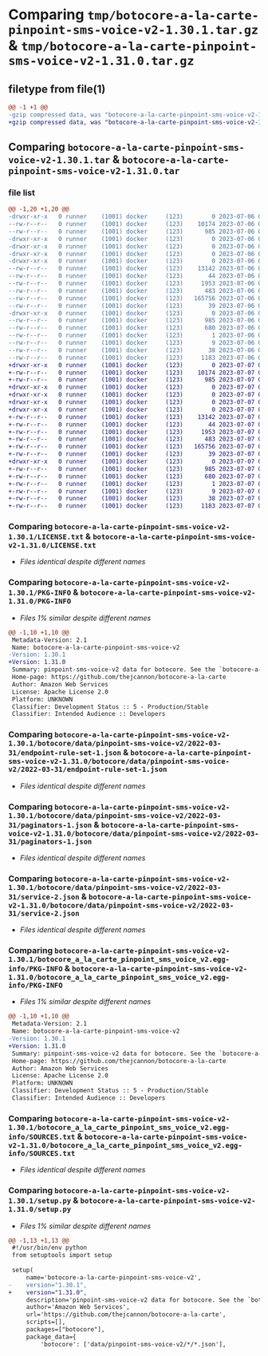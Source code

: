 # Comparing `tmp/botocore-a-la-carte-pinpoint-sms-voice-v2-1.30.1.tar.gz` & `tmp/botocore-a-la-carte-pinpoint-sms-voice-v2-1.31.0.tar.gz`

## filetype from file(1)

```diff
@@ -1 +1 @@
-gzip compressed data, was "botocore-a-la-carte-pinpoint-sms-voice-v2-1.30.1.tar", last modified: Thu Jul  6 01:45:20 2023, max compression
+gzip compressed data, was "botocore-a-la-carte-pinpoint-sms-voice-v2-1.31.0.tar", last modified: Fri Jul  7 01:44:12 2023, max compression
```

## Comparing `botocore-a-la-carte-pinpoint-sms-voice-v2-1.30.1.tar` & `botocore-a-la-carte-pinpoint-sms-voice-v2-1.31.0.tar`

### file list

```diff
@@ -1,20 +1,20 @@
-drwxr-xr-x   0 runner    (1001) docker     (123)        0 2023-07-06 01:45:20.095039 botocore-a-la-carte-pinpoint-sms-voice-v2-1.30.1/
--rw-r--r--   0 runner    (1001) docker     (123)    10174 2023-07-06 01:45:19.000000 botocore-a-la-carte-pinpoint-sms-voice-v2-1.30.1/LICENSE.txt
--rw-r--r--   0 runner    (1001) docker     (123)      985 2023-07-06 01:45:20.095039 botocore-a-la-carte-pinpoint-sms-voice-v2-1.30.1/PKG-INFO
-drwxr-xr-x   0 runner    (1001) docker     (123)        0 2023-07-06 01:45:20.095039 botocore-a-la-carte-pinpoint-sms-voice-v2-1.30.1/botocore/
-drwxr-xr-x   0 runner    (1001) docker     (123)        0 2023-07-06 01:45:20.095039 botocore-a-la-carte-pinpoint-sms-voice-v2-1.30.1/botocore/data/
-drwxr-xr-x   0 runner    (1001) docker     (123)        0 2023-07-06 01:45:20.095039 botocore-a-la-carte-pinpoint-sms-voice-v2-1.30.1/botocore/data/pinpoint-sms-voice-v2/
-drwxr-xr-x   0 runner    (1001) docker     (123)        0 2023-07-06 01:45:20.095039 botocore-a-la-carte-pinpoint-sms-voice-v2-1.30.1/botocore/data/pinpoint-sms-voice-v2/2022-03-31/
--rw-r--r--   0 runner    (1001) docker     (123)    13142 2023-07-06 01:44:40.000000 botocore-a-la-carte-pinpoint-sms-voice-v2-1.30.1/botocore/data/pinpoint-sms-voice-v2/2022-03-31/endpoint-rule-set-1.json
--rw-r--r--   0 runner    (1001) docker     (123)       44 2023-07-06 01:44:40.000000 botocore-a-la-carte-pinpoint-sms-voice-v2-1.30.1/botocore/data/pinpoint-sms-voice-v2/2022-03-31/examples-1.json
--rw-r--r--   0 runner    (1001) docker     (123)     1953 2023-07-06 01:44:40.000000 botocore-a-la-carte-pinpoint-sms-voice-v2-1.30.1/botocore/data/pinpoint-sms-voice-v2/2022-03-31/paginators-1.json
--rw-r--r--   0 runner    (1001) docker     (123)      483 2023-07-06 01:44:40.000000 botocore-a-la-carte-pinpoint-sms-voice-v2-1.30.1/botocore/data/pinpoint-sms-voice-v2/2022-03-31/paginators-1.sdk-extras.json
--rw-r--r--   0 runner    (1001) docker     (123)   165756 2023-07-06 01:44:40.000000 botocore-a-la-carte-pinpoint-sms-voice-v2-1.30.1/botocore/data/pinpoint-sms-voice-v2/2022-03-31/service-2.json
--rw-r--r--   0 runner    (1001) docker     (123)       39 2023-07-06 01:44:40.000000 botocore-a-la-carte-pinpoint-sms-voice-v2-1.30.1/botocore/data/pinpoint-sms-voice-v2/2022-03-31/waiters-2.json
-drwxr-xr-x   0 runner    (1001) docker     (123)        0 2023-07-06 01:45:20.095039 botocore-a-la-carte-pinpoint-sms-voice-v2-1.30.1/botocore_a_la_carte_pinpoint_sms_voice_v2.egg-info/
--rw-r--r--   0 runner    (1001) docker     (123)      985 2023-07-06 01:45:20.000000 botocore-a-la-carte-pinpoint-sms-voice-v2-1.30.1/botocore_a_la_carte_pinpoint_sms_voice_v2.egg-info/PKG-INFO
--rw-r--r--   0 runner    (1001) docker     (123)      680 2023-07-06 01:45:20.000000 botocore-a-la-carte-pinpoint-sms-voice-v2-1.30.1/botocore_a_la_carte_pinpoint_sms_voice_v2.egg-info/SOURCES.txt
--rw-r--r--   0 runner    (1001) docker     (123)        1 2023-07-06 01:45:20.000000 botocore-a-la-carte-pinpoint-sms-voice-v2-1.30.1/botocore_a_la_carte_pinpoint_sms_voice_v2.egg-info/dependency_links.txt
--rw-r--r--   0 runner    (1001) docker     (123)        9 2023-07-06 01:45:20.000000 botocore-a-la-carte-pinpoint-sms-voice-v2-1.30.1/botocore_a_la_carte_pinpoint_sms_voice_v2.egg-info/top_level.txt
--rw-r--r--   0 runner    (1001) docker     (123)       38 2023-07-06 01:45:20.095039 botocore-a-la-carte-pinpoint-sms-voice-v2-1.30.1/setup.cfg
--rw-r--r--   0 runner    (1001) docker     (123)     1183 2023-07-06 01:45:19.000000 botocore-a-la-carte-pinpoint-sms-voice-v2-1.30.1/setup.py
+drwxr-xr-x   0 runner    (1001) docker     (123)        0 2023-07-07 01:44:12.183563 botocore-a-la-carte-pinpoint-sms-voice-v2-1.31.0/
+-rw-r--r--   0 runner    (1001) docker     (123)    10174 2023-07-07 01:44:11.000000 botocore-a-la-carte-pinpoint-sms-voice-v2-1.31.0/LICENSE.txt
+-rw-r--r--   0 runner    (1001) docker     (123)      985 2023-07-07 01:44:12.183563 botocore-a-la-carte-pinpoint-sms-voice-v2-1.31.0/PKG-INFO
+drwxr-xr-x   0 runner    (1001) docker     (123)        0 2023-07-07 01:44:12.179563 botocore-a-la-carte-pinpoint-sms-voice-v2-1.31.0/botocore/
+drwxr-xr-x   0 runner    (1001) docker     (123)        0 2023-07-07 01:44:12.179563 botocore-a-la-carte-pinpoint-sms-voice-v2-1.31.0/botocore/data/
+drwxr-xr-x   0 runner    (1001) docker     (123)        0 2023-07-07 01:44:12.179563 botocore-a-la-carte-pinpoint-sms-voice-v2-1.31.0/botocore/data/pinpoint-sms-voice-v2/
+drwxr-xr-x   0 runner    (1001) docker     (123)        0 2023-07-07 01:44:12.183563 botocore-a-la-carte-pinpoint-sms-voice-v2-1.31.0/botocore/data/pinpoint-sms-voice-v2/2022-03-31/
+-rw-r--r--   0 runner    (1001) docker     (123)    13142 2023-07-07 01:43:28.000000 botocore-a-la-carte-pinpoint-sms-voice-v2-1.31.0/botocore/data/pinpoint-sms-voice-v2/2022-03-31/endpoint-rule-set-1.json
+-rw-r--r--   0 runner    (1001) docker     (123)       44 2023-07-07 01:43:28.000000 botocore-a-la-carte-pinpoint-sms-voice-v2-1.31.0/botocore/data/pinpoint-sms-voice-v2/2022-03-31/examples-1.json
+-rw-r--r--   0 runner    (1001) docker     (123)     1953 2023-07-07 01:43:28.000000 botocore-a-la-carte-pinpoint-sms-voice-v2-1.31.0/botocore/data/pinpoint-sms-voice-v2/2022-03-31/paginators-1.json
+-rw-r--r--   0 runner    (1001) docker     (123)      483 2023-07-07 01:43:28.000000 botocore-a-la-carte-pinpoint-sms-voice-v2-1.31.0/botocore/data/pinpoint-sms-voice-v2/2022-03-31/paginators-1.sdk-extras.json
+-rw-r--r--   0 runner    (1001) docker     (123)   165756 2023-07-07 01:43:28.000000 botocore-a-la-carte-pinpoint-sms-voice-v2-1.31.0/botocore/data/pinpoint-sms-voice-v2/2022-03-31/service-2.json
+-rw-r--r--   0 runner    (1001) docker     (123)       39 2023-07-07 01:43:28.000000 botocore-a-la-carte-pinpoint-sms-voice-v2-1.31.0/botocore/data/pinpoint-sms-voice-v2/2022-03-31/waiters-2.json
+drwxr-xr-x   0 runner    (1001) docker     (123)        0 2023-07-07 01:44:12.183563 botocore-a-la-carte-pinpoint-sms-voice-v2-1.31.0/botocore_a_la_carte_pinpoint_sms_voice_v2.egg-info/
+-rw-r--r--   0 runner    (1001) docker     (123)      985 2023-07-07 01:44:12.000000 botocore-a-la-carte-pinpoint-sms-voice-v2-1.31.0/botocore_a_la_carte_pinpoint_sms_voice_v2.egg-info/PKG-INFO
+-rw-r--r--   0 runner    (1001) docker     (123)      680 2023-07-07 01:44:12.000000 botocore-a-la-carte-pinpoint-sms-voice-v2-1.31.0/botocore_a_la_carte_pinpoint_sms_voice_v2.egg-info/SOURCES.txt
+-rw-r--r--   0 runner    (1001) docker     (123)        1 2023-07-07 01:44:12.000000 botocore-a-la-carte-pinpoint-sms-voice-v2-1.31.0/botocore_a_la_carte_pinpoint_sms_voice_v2.egg-info/dependency_links.txt
+-rw-r--r--   0 runner    (1001) docker     (123)        9 2023-07-07 01:44:12.000000 botocore-a-la-carte-pinpoint-sms-voice-v2-1.31.0/botocore_a_la_carte_pinpoint_sms_voice_v2.egg-info/top_level.txt
+-rw-r--r--   0 runner    (1001) docker     (123)       38 2023-07-07 01:44:12.183563 botocore-a-la-carte-pinpoint-sms-voice-v2-1.31.0/setup.cfg
+-rw-r--r--   0 runner    (1001) docker     (123)     1183 2023-07-07 01:44:11.000000 botocore-a-la-carte-pinpoint-sms-voice-v2-1.31.0/setup.py
```

### Comparing `botocore-a-la-carte-pinpoint-sms-voice-v2-1.30.1/LICENSE.txt` & `botocore-a-la-carte-pinpoint-sms-voice-v2-1.31.0/LICENSE.txt`

 * *Files identical despite different names*

### Comparing `botocore-a-la-carte-pinpoint-sms-voice-v2-1.30.1/PKG-INFO` & `botocore-a-la-carte-pinpoint-sms-voice-v2-1.31.0/PKG-INFO`

 * *Files 1% similar despite different names*

```diff
@@ -1,10 +1,10 @@
 Metadata-Version: 2.1
 Name: botocore-a-la-carte-pinpoint-sms-voice-v2
-Version: 1.30.1
+Version: 1.31.0
 Summary: pinpoint-sms-voice-v2 data for botocore. See the `botocore-a-la-carte` package for more info.
 Home-page: https://github.com/thejcannon/botocore-a-la-carte
 Author: Amazon Web Services
 License: Apache License 2.0
 Platform: UNKNOWN
 Classifier: Development Status :: 5 - Production/Stable
 Classifier: Intended Audience :: Developers
```

### Comparing `botocore-a-la-carte-pinpoint-sms-voice-v2-1.30.1/botocore/data/pinpoint-sms-voice-v2/2022-03-31/endpoint-rule-set-1.json` & `botocore-a-la-carte-pinpoint-sms-voice-v2-1.31.0/botocore/data/pinpoint-sms-voice-v2/2022-03-31/endpoint-rule-set-1.json`

 * *Files identical despite different names*

### Comparing `botocore-a-la-carte-pinpoint-sms-voice-v2-1.30.1/botocore/data/pinpoint-sms-voice-v2/2022-03-31/paginators-1.json` & `botocore-a-la-carte-pinpoint-sms-voice-v2-1.31.0/botocore/data/pinpoint-sms-voice-v2/2022-03-31/paginators-1.json`

 * *Files identical despite different names*

### Comparing `botocore-a-la-carte-pinpoint-sms-voice-v2-1.30.1/botocore/data/pinpoint-sms-voice-v2/2022-03-31/service-2.json` & `botocore-a-la-carte-pinpoint-sms-voice-v2-1.31.0/botocore/data/pinpoint-sms-voice-v2/2022-03-31/service-2.json`

 * *Files identical despite different names*

### Comparing `botocore-a-la-carte-pinpoint-sms-voice-v2-1.30.1/botocore_a_la_carte_pinpoint_sms_voice_v2.egg-info/PKG-INFO` & `botocore-a-la-carte-pinpoint-sms-voice-v2-1.31.0/botocore_a_la_carte_pinpoint_sms_voice_v2.egg-info/PKG-INFO`

 * *Files 1% similar despite different names*

```diff
@@ -1,10 +1,10 @@
 Metadata-Version: 2.1
 Name: botocore-a-la-carte-pinpoint-sms-voice-v2
-Version: 1.30.1
+Version: 1.31.0
 Summary: pinpoint-sms-voice-v2 data for botocore. See the `botocore-a-la-carte` package for more info.
 Home-page: https://github.com/thejcannon/botocore-a-la-carte
 Author: Amazon Web Services
 License: Apache License 2.0
 Platform: UNKNOWN
 Classifier: Development Status :: 5 - Production/Stable
 Classifier: Intended Audience :: Developers
```

### Comparing `botocore-a-la-carte-pinpoint-sms-voice-v2-1.30.1/botocore_a_la_carte_pinpoint_sms_voice_v2.egg-info/SOURCES.txt` & `botocore-a-la-carte-pinpoint-sms-voice-v2-1.31.0/botocore_a_la_carte_pinpoint_sms_voice_v2.egg-info/SOURCES.txt`

 * *Files identical despite different names*

### Comparing `botocore-a-la-carte-pinpoint-sms-voice-v2-1.30.1/setup.py` & `botocore-a-la-carte-pinpoint-sms-voice-v2-1.31.0/setup.py`

 * *Files 1% similar despite different names*

```diff
@@ -1,13 +1,13 @@
 #!/usr/bin/env python
 from setuptools import setup
 
 setup(
     name='botocore-a-la-carte-pinpoint-sms-voice-v2',
-    version="1.30.1",
+    version="1.31.0",
     description='pinpoint-sms-voice-v2 data for botocore. See the `botocore-a-la-carte` package for more info.',
     author='Amazon Web Services',
     url='https://github.com/thejcannon/botocore-a-la-carte',
     scripts=[],
     packages=["botocore"],
     package_data={
         'botocore': ['data/pinpoint-sms-voice-v2/*/*.json'],
```

